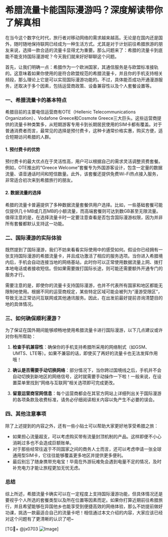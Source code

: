 # 希腊流量卡能国际漫游吗？深度解读带你了解真相

在当今这个数字化时代，旅行者对移动网络的需求越来越高。无论是在国内还是国外，随时随地保持联网已经成为一种生活方式。尤其是对于计划前往希腊旅游的朋友来说，选择一款合适的流量卡显得尤为重要。那么问题来了：希腊的流量卡到底能不能支持国际漫游呢？今天我们就来好好聊聊这个问题。

首先，让我们明确一点：希腊作为一个欧洲国家，其通信服务是与欧盟标准接轨的。这意味着如果你使用的是符合欧盟规范的希腊流量卡，并且你的手机支持相关频段，那么理论上它是可以实现国际漫游功能的。不过，具体能否成功开通漫游服务，还取决于多个因素，包括运营商政策、设备兼容性以及个人套餐设置等。

### 一、希腊流量卡的基本特点

希腊目前的主要电信运营商有OTE（Hellenic Telecommunications Organization）、Vodafone Greece和Cosmote Greece三大巨头。这些运营商提供的流量卡种类繁多，从短期游客专用卡到长期居民使用的SIM卡都有覆盖。对于普通消费者而言，最常见的选择是预付费卡，这种卡通常价格实惠，购买方便，适合短期访问希腊的人群。

#### 1. 预付费卡的优势
预付费卡的最大优点在于灵活性高，用户可以根据自己的需求灵活调整资费套餐。例如，OTE推出的“Greece Welcome”套餐专为外国游客设计，包含一定量的数据流量、语音通话时间和短信数量。此外，该套餐还提供免费Wi-Fi热点接入服务，非常适合初次来到希腊旅行的朋友。

#### 2. 数据流量的选择
希腊的流量卡普遍提供了多种数据流量套餐供用户选择。比如，一些基础套餐可能仅提供几十MB或几百MB的小额流量，而高端套餐则可达到数GB甚至无限流量。值得注意的是，在选择流量卡时一定要注意查看是否包含国际漫游权限，因为并非所有套餐都默认支持这一功能。

### 二、国际漫游的实际体验

既然提到了国际漫游，我们不妨来看看实际使用中的感受如何。假设你已经拥有一张支持国际漫游的希腊流量卡，并且成功激活了相应的服务选项。当你进入希腊境内后，手机会自动连接当地的网络基站，此时你可以正常使用数据流量上网、拨打本地电话或者接收短信。但如果需要拨打国际长途，则可能还需要额外开通专门的服务才行。

需要注意的是，即使你的流量卡支持国际漫游，也并不代表所有国家和地区都能无限制地使用。根据不同的运营商规定，某些特定区域可能会被列为“漫游受限区”，导致无法正常访问互联网或其他通讯服务。因此，在出发前最好提前咨询清楚目的地的具体情况。

### 三、如何确保顺利漫游？

为了保证在国外期间能够顺畅地使用希腊流量卡进行国际漫游，以下几点建议或许对你有所帮助：

1. **检查手机兼容性**：确保你的手机支持希腊所采用的网络制式（如GSM、UMTS、LTE等）。如果不兼容的话，即使买了再好的流量卡也无法发挥作用哦！

2. **确认是否需要手动切换网络**：部分情况下，当你跨过国境线之后，手机并不会自动切换到新地区的网络信号，这时就需要手动操作一下啦！一般来说，在设置菜单里找到“网络与互联网”相关选项即可完成更改。

3. **留意运营商官网信息**：每个运营商都会在其官方网站上详细列出关于国际漫游的各项条款及收费标准，请务必仔细阅读相关内容以免产生不必要的误会。

### 四、其他注意事项

除了上述提到的内容之外，还有一些小贴士可以帮助大家更好地享受希腊之旅：

- 如果担心流量超支，可以考虑购买带有流量封顶机制的产品。这样即便不小心消耗过多也不会造成巨额账单。
- 对于那些经常往返于不同国家之间的商务人士而言，还可以考虑申请一张全球通用型SIM卡，它往往能够覆盖更多地区并提供更多便利。
- 最后别忘了随身携带充电宝！毕竟在外游玩难免会遇到电量不足的情况，及时补充电力才能让旅程更加无忧无虑。

### 总结

综上所述，希腊流量卡确实可以在一定程度上支持国际漫游功能，但具体情况还是要视乎个人所选的套餐类型以及所在位置等因素而定。如果你打算近期前往希腊旅行，并且希望能够在异国他乡也能享受到便捷高效的网络体验，那么不妨提前做好功课，挑选一款最适合自己的流量卡吧！相信通过本文介绍的内容，大家应该已经对这个问题有了更清晰的认识了吧~

[TG💪+ @jx0703 ![Image](https://github.com/user-attachments/assets/dbca1d08-cadb-493c-b0ec-ad6f7a83f270)]